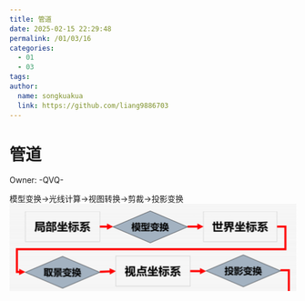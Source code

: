 ```yaml
---
title: 管道
date: 2025-02-15 22:29:48
permalink: /01/03/16
categories: 
  - 01
  - 03
tags: 
author:
  name: songkuakua
  link: https://github.com/liang9886703
---
```

# 管道

Owner: -QVQ-

模型变换→光线计算→视图转换→剪裁→投影变换
![Untitled](./pic145.png)